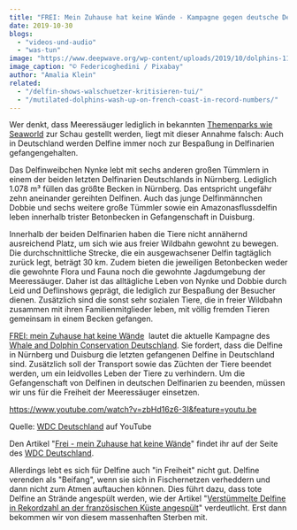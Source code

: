 ```yaml
---
title: "FREI: Mein Zuhause hat keine Wände - Kampagne gegen deutsche Delfinarien"
date: 2019-10-30
blogs: 
  - "videos-und-audio"
  - "was-tun"
image: "https://www.deepwave.org/wp-content/uploads/2019/10/dolphins-1170342_1920.jpg"
image_caption: "© Federicoghedini / Pixabay"
author: "Amalia Klein"
related: 
  - "/delfin-shows-walschuetzer-kritisieren-tui/"
  - "/mutilated-dolphins-wash-up-on-french-coast-in-record-numbers/"
---
```


Wer denkt, dass Meeressäuger lediglich in bekannten [Themenparks wie Seaworld](https://www.deepwave.org/delfin-shows-walschuetzer-kritisieren-tui/) zur Schau gestellt werden, liegt mit dieser Annahme falsch: Auch in Deutschland werden Delfine immer noch zur Bespaßung in Delfinarien gefangengehalten.

Das Delfinweibchen Nynke lebt mit sechs anderen großen Tümmlern in einem der beiden letzten Delfinarien Deutschlands in Nürnberg. Lediglich 1.078 m³ füllen das größte Becken in Nürnberg. Das entspricht ungefähr zehn aneinander gereihten Delfinen. Auch das junge Delfinmännchen Dobbie und sechs weitere große Tümmler sowie ein Amazonasflussdelfin leben innerhalb trister Betonbecken in Gefangenschaft in Duisburg.

Innerhalb der beiden Delfinarien haben die Tiere nicht annähernd ausreichend Platz, um sich wie aus freier Wildbahn gewohnt zu bewegen. Die durchschnittliche Strecke, die ein ausgewachsener Delfin tagtäglich zurück legt, beträgt 30 km. Zudem bieten die jeweiligen Betonbecken weder die gewohnte Flora und Fauna noch die gewohnte Jagdumgebung der Meeressäuger. Daher ist das alltägliche Leben von Nynke und Dobbie durch Leid und Deflinshows geprägt, die lediglich zur Bespaßung der Besucher dienen. Zusätzlich sind die sonst sehr sozialen Tiere, die in freier Wildbahn zusammen mit ihren Familienmitglieder leben, mit völlig fremden Tieren gemeinsam in einem Becken gefangen.

[FREI: mein Zuhause hat keine Wände](https://de.whales.org/wdc-ziele/delfinarien-schliessen/freiheit-delfine-deutschland/)  lautet die aktuelle Kampagne des [Whale and Dolphin Conservation Deutschland](https://de.whales.org/). Sie fordert, dass die Delfine in Nürnberg und Duisburg die letzten gefangenen Delfine in Deutschland sind. Zusätzlich soll der Transport sowie das Züchten der Tiere beendet werden, um ein leidvolles Leben der Tiere zu verhindern. Um die Gefangenschaft von Delfinen in deutschen Delfinarien zu beenden, müssen wir uns für die Freiheit der Meeressäuger einsetzen.

https://www.youtube.com/watch?v=zbHd16z6-3I&feature=youtu.be

Quelle: [WDC Deutschland](https://youtu.be/zbHd16z6-3I) auf YouTube

Den Artikel "[Frei - mein Zuhause hat keine Wände](https://de.whales.org/wdc-ziele/delfinarien-schliessen/freiheit-delfine-deutschland/)" findet ihr auf der Seite des [WDC Deutschland](https://de.whales.org).

Allerdings lebt es sich für Delfine auch "in Freiheit" nicht gut. Delfine verenden als "Beifang", wenn sie sich in Fischernetzen verheddern und dann nicht zum Atmen auftauchen können. Dies führt dazu, dass tote Delfine an Strände angespült werden, wie der Artikel "[Verstümmelte Delfine in Rekordzahl an der französischen Küste angespült](https://www.deepwave.org/mutilated-dolphins-wash-up-on-french-coast-in-record-numbers/)" verdeutlicht. Erst dann bekommen wir von diesem massenhaften Sterben mit.
